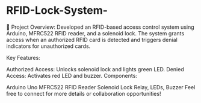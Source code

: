 # RFID-Lock-System-

🔐 Project Overview: Developed an RFID-based access control system using Arduino, MFRC522 RFID reader, and a solenoid lock. The system grants access when an authorized RFID card is detected and triggers denial indicators for unauthorized cards.

Key Features:

Authorized Access: Unlocks solenoid lock and lights green LED.
Denied Access: Activates red LED and buzzer.
Components:

Arduino Uno
MFRC522 RFID Reader
Solenoid Lock
Relay, LEDs, Buzzer
Feel free to connect for more details or collaboration opportunities!
